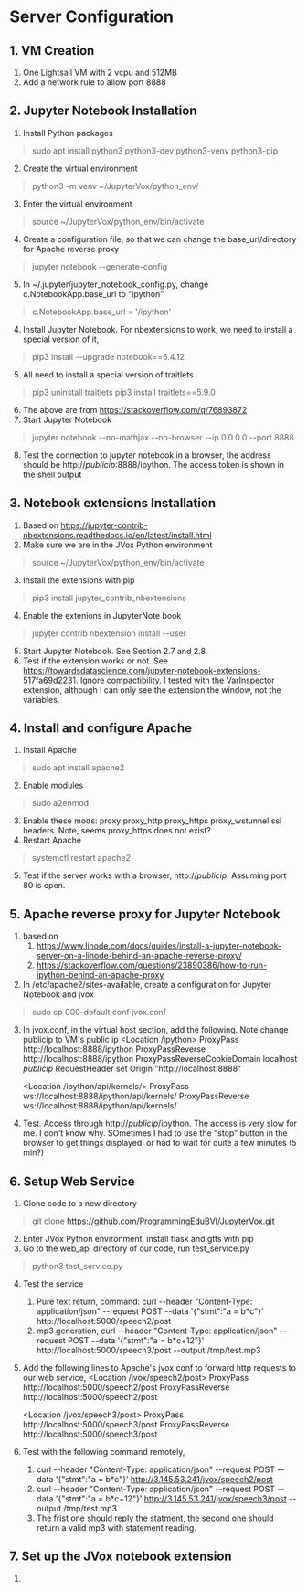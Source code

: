 # Server Configuration
## 1. VM Creation
1. One Lightsail VM with 2 vcpu and 512MB
2. Add a network rule to allow port 8888
## 2. Jupyter Notebook Installation
1. Install Python packages
> sudo apt install python3 python3-dev python3-venv python3-pip
2. Create the virtual environment
> python3 -m venv ~/JupyterVox/python_env/
3. Enter the virtual environment
> source ~/JupyterVox/python_env/bin/activate
4. Create a configuration file, so that we can change the base_url/directory for Apache reverse proxy
> jupyter notebook --generate-config
5. In ~/.jupyter/jupyter_notebook_config.py, change c.NotebookApp.base_url to "ipython"
> c.NotebookApp.base_url = '/ipython'
4. Install Jupyter Notebook. For nbextensions to work, we need to install a special version of it,
> pip3 install --upgrade notebook==6.4.12
5. All need to install a special version of traitlets
> pip3 uninstall traitlets
> pip3 install traitlets==5.9.0
6. The above are from https://stackoverflow.com/q/76893872
7. Start Jupyter Notebook
> jupyter notebook --no-mathjax --no-browser --ip 0.0.0.0 --port 8888
8. Test the connection to jupyter notebook in a browser, the address should be http://*publicip*:8888/ipython. The access token is shown in the shell output
## 3. Notebook extensions Installation
1. Based on https://jupyter-contrib-nbextensions.readthedocs.io/en/latest/install.html
2. Make sure we are in the JVox Python environment
> source ~/JupyterVox/python_env/bin/activate
3. Install the extensions with pip
> pip3 install jupyter_contrib_nbextensions 
4. Enable the extenions in JupyterNote book
> jupyter contrib nbextension install --user
5. Start Jupyter Notebook. See Section 2.7 and 2.8
6. Test if the extension works or not. See https://towardsdatascience.com/jupyter-notebook-extensions-517fa69d2231. Ignore compactibility. I tested with the VarInspector extension, although I can only see the extension the window, not the variables.
## 4. Install and configure Apache
1. Install Apache
> sudo apt install apache2
2. Enable modules
> sudo a2enmod
3. Enable these mods: proxy proxy_http proxy_https proxy_wstunnel ssl headers. Note, seems proxy_https does not exist?
4. Restart Apache
> systemctl restart apache2
5. Test if the server works with a browser, http://*publicip*. Assuming port 80 is open. 
## 5. Apache reverse proxy for Jupyter Notebook
1. based on
    1. https://www.linode.com/docs/guides/install-a-jupyter-notebook-server-on-a-linode-behind-an-apache-reverse-proxy/
    2. https://stackoverflow.com/questions/23890386/how-to-run-ipython-behind-an-apache-proxy
2. In /etc/apache2/sites-available, create a configuration for Jupyter Notebook and jvox
> sudo cp 000-default.conf jvox.conf
3. In jvox.conf, in the virtual host section, add the following. Note change publicip to VM's public ip
    <Location /ipython>
	ProxyPass        http://localhost:8888/ipython
	ProxyPassReverse http://localhost:8888/ipython
	ProxyPassReverseCookieDomain localhost *publicip*
	RequestHeader set Origin "http://localhost:8888"
	</Location>

	<Location /ipython/api/kernels/>
	ProxyPass        ws://localhost:8888/ipython/api/kernels/
	ProxyPassReverse ws://localhost:8888/ipython/api/kernels/
	</Location>
4. Test. Access through http://*publicip*/ipython. The access is very slow for me. I don't know why. SOmetimes I had to use the "stop" button in the browser to get things displayed, or had to wait for quite a few minutes (5 min?)

## 6. Setup Web Service
1. Clone code to a new directory
> git clone https://github.com/ProgrammingEduBVI/JupyterVox.git
2. Enter JVox Python environment, install flask and gtts with pip
3. Go to the web_api directory of our code, run test_service.py
> python3 test_service.py
4. Test the service
    1. Pure text return, command: curl --header "Content-Type: application/json"   --request POST   --data '{"stmt":"a = b*c"}'   http://localhost:5000/speech2/post
    2. mp3 generation, curl --header "Content-Type: application/json"   --request POST   --data '{"stmt":"a = b*c+12"}'   http://localhost:5000/speech3/post --output /tmp/test.mp3
5. Add the following lines to Apache's jvox.conf to forward http requests to our web service,
    <Location /jvox/speech2/post>
	ProxyPass        http://localhost:5000/speech2/post
	ProxyPassReverse http://localhost:5000/speech2/post
	</Location>

	<Location /jvox/speech3/post>
	ProxyPass        http://localhost:5000/speech3/post
	ProxyPassReverse http://localhost:5000/speech3/post
	</Location>
6. Test with the following command remotely,
    1. curl --header "Content-Type: application/json"   --request POST   --data '{"stmt":"a = b*c"}'   http://3.145.53.241/jvox/speech2/post
    2. curl --header "Content-Type: application/json"   --request POST   --data '{"stmt":"a = b*c+12"}'   http://3.145.53.241/jvox/speech3/post --output /tmp/test.mp3
    3. The frist one should reply the statment, the second one should return a valid mp3 with statement reading.

## 7. Set up the JVox notebook extension
1. 